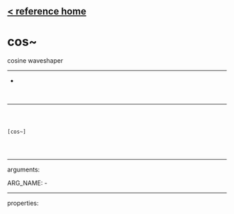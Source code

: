 [< reference home](index.html)
---

# cos~


cosine waveshaper

---

-
<br>


---


```



[cos~]


            
```

---
arguments:

ARG_NAME: -<br>

---
properties:



